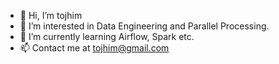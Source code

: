 - 👋 Hi, I’m tojhim
- 👀 I’m interested in Data Engineering and Parallel Processing.
- 🌱 I’m currently learning Airflow, Spark etc.
- 📫 Contact me at tojhim@gmail.com
